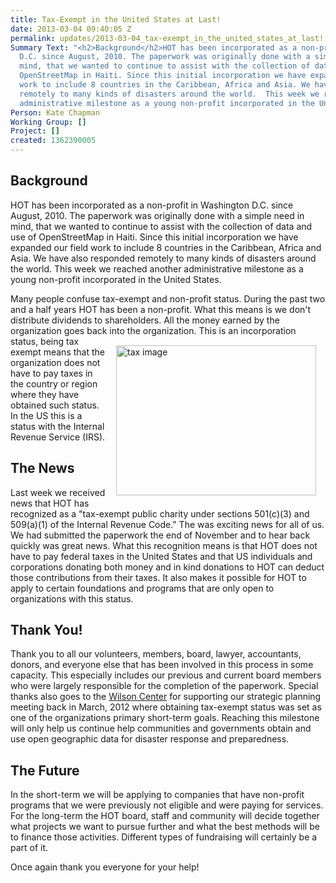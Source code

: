 ```yaml
---
title: Tax-Exempt in the United States at Last!
date: 2013-03-04 09:40:05 Z
permalink: updates/2013-03-04_tax-exempt_in_the_united_states_at_last!
Summary Text: "<h2>Background</h2>HOT has been incorporated as a non-profit in Washington
  D.C. since August, 2010. The paperwork was originally done with a simple need in
  mind, that we wanted to continue to assist with the collection of data and use of
  OpenStreetMap in Haiti. Since this initial incorporation we have expanded our field
  work to include 8 countries in the Caribbean, Africa and Asia. We have also responded
  remotely to many kinds of disasters around the world.  This week we reached another
  administrative milestone as a young non-profit incorporated in the United States."
Person: Kate Chapman
Working Group: []
Project: []
created: 1362390005
---
```


<h2>Background</h2>
<p>HOT has been incorporated as a non-profit in Washington D.C. since August, 2010. The paperwork was originally done with a simple need in mind, that we wanted to continue to assist with the collection of data and use of OpenStreetMap in Haiti. Since this initial incorporation we have expanded our field work to include 8 countries in the Caribbean, Africa and Asia. We have also responded remotely to many kinds of disasters around the world. This week we reached another administrative milestone as a young non-profit incorporated in the United States.</p>
<p>Many people confuse tax-exempt and non-profit status. During the past two and a half years HOT has been a non-profit. What this means is we don't distribute dividends to shareholders. All the money earned by the organization goes back into the organization. <a title="tax image by Harry Wood, on Flickr" href="http://www.flickr.com/photos/harrywood/8527977990/"><img style="float: right; margin: 15px;" src="http://farm9.staticflickr.com/8235/8527977990_6717c14ff6_n.jpg" alt="tax image" height="240" width="320"></a> This is an incorporation status, being tax exempt means that the organization does not have to pay taxes in the country or region where they have obtained such status. In the US this is a status with the Internal Revenue Service (IRS).</p>
<h2>The News</h2>
<p>Last week we received news that HOT has recognized as a "tax-exempt public charity under sections 501(c)(3) and 509(a)(1) of the Internal Revenue Code." The was exciting news for all of us. We had submitted the paperwork the end of November and to hear back quickly was great news. What this recognition means is that HOT does not have to pay federal taxes in the United States and that US individuals and corporations donating both money and in kind donations to HOT can deduct those contributions from their taxes. It also makes it possible for HOT to apply to certain foundations and programs that are only open to organizations with this status.</p>
<h2>Thank You!</h2>
<p>Thank you to all our volunteers, members, board, lawyer, accountants, donors, and everyone else that has been involved in this process in some capacity. This especially includes our previous and current board members who were largely responsible for the completion of the paperwork. Special thanks also goes to the <a href="http://www.wilsoncenter.org/">Wilson Center</a> for supporting our strategic planning meeting back in March, 2012 where obtaining tax-exempt status was set as one of the organizations primary short-term goals. Reaching this milestone will only help us continue help communities and governments obtain and use open geographic data for disaster response and preparedness.</p>
<h2>The Future</h2>
<p>In the short-term we will be applying to companies that have non-profit programs that we were previously not eligible and were paying for services. For the long-term the HOT board, staff and community will decide together what projects we want to pursue further and what the best methods will be to finance those activities. Different types of fundraising will certainly be a part of it.</p>
<p>Once again thank you everyone for your help!</p>
